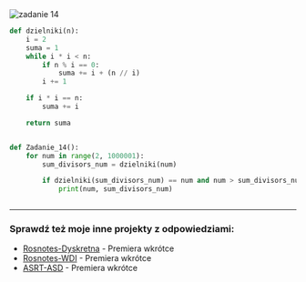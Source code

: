 <picture>
  <source srcset="../../srt/zbior_zadan/14.png" media="(prefers-color-scheme: light)">
  <source srcset="../../srt/zbior_zadan/black_14.png" media="(prefers-color-scheme: dark)">
  <img src="../../srt/zbior_zadan/black_14.png" alt="zadanie 14">
</picture>

```python
def dzielniki(n):
    i = 2
    suma = 1
    while i * i < n:
        if n % i == 0:
            suma += i + (n // i)
        i += 1

    if i * i == n:
        suma += i

    return suma


def Zadanie_14():
    for num in range(2, 1000001):
        sum_divisors_num = dzielniki(num)

        if dzielniki(sum_divisors_num) == num and num > sum_divisors_num:
            print(num, sum_divisors_num)



```

---
### Sprawdź też moje inne projekty z odpowiedziami:
- [Rosnotes-Dyskretna](https://github.com/kamilGie/Rosnotes-Dyskretna) - Premiera wkrótce
- [Rosnotes-WDI](https://github.com/kamilGie/Rosnotes-WDI) - Premiera wkrótce
- [ASRT-ASD](https://github.com/kamilGie/Rosnotes-Dyskretna) - Premiera wkrótce
